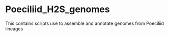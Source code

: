 # Poeciliid_H2S_genomes
This contains scripts use to assemble and annotate genomes from Poeciliid lineages
